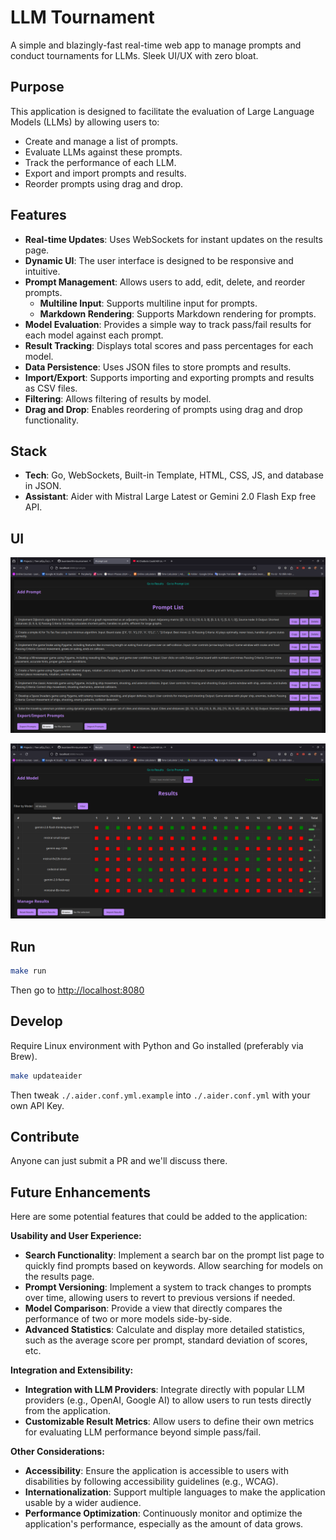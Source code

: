 # LLM Tournament

A simple and blazingly-fast real-time web app to manage prompts and conduct tournaments for LLMs. Sleek UI/UX with zero bloat.

## Purpose

This application is designed to facilitate the evaluation of Large Language Models (LLMs) by allowing users to:

- Create and manage a list of prompts.
- Evaluate LLMs against these prompts.
- Track the performance of each LLM.
- Export and import prompts and results.
- Reorder prompts using drag and drop.

## Features

- **Real-time Updates**: Uses WebSockets for instant updates on the results page.
- **Dynamic UI**: The user interface is designed to be responsive and intuitive.
- **Prompt Management**: Allows users to add, edit, delete, and reorder prompts.
  - **Multiline Input**: Supports multiline input for prompts.
  - **Markdown Rendering**: Supports Markdown rendering for prompts.
- **Model Evaluation**: Provides a simple way to track pass/fail results for each model against each prompt.
- **Result Tracking**: Displays total scores and pass percentages for each model.
- **Data Persistence**: Uses JSON files to store prompts and results.
- **Import/Export**: Supports importing and exporting prompts and results as CSV files.
- **Filtering**: Allows filtering of results by model.
- **Drag and Drop**: Enables reordering of prompts using drag and drop functionality.

## Stack

- **Tech**: Go, WebSockets, Built-in Template, HTML, CSS, JS, and database in JSON.
- **Assistant**: Aider with Mistral Large Latest or Gemini 2.0 Flash Exp free API.

## UI

![prompt-manager-page](./assets/ui-prompt-manager.png)

![result-page](./assets/ui-result-page.png)

## Run

```bash
make run
```

Then go to <http://localhost:8080>

## Develop

Require Linux environment with Python and Go installed (preferably via Brew).

```bash
make updateaider
```

Then tweak `./.aider.conf.yml.example` into `./.aider.conf.yml` with your own API Key.

## Contribute

Anyone can just submit a PR and we'll discuss there.

## Future Enhancements

Here are some potential features that could be added to the application:

**Usability and User Experience:**

- **Search Functionality**: Implement a search bar on the prompt list page to quickly find prompts based on keywords. Allow searching for models on the results page.
- **Prompt Versioning**: Implement a system to track changes to prompts over time, allowing users to revert to previous versions if needed.
- **Model Comparison**: Provide a view that directly compares the performance of two or more models side-by-side.
- **Advanced Statistics**: Calculate and display more detailed statistics, such as the average score per prompt, standard deviation of scores, etc.

**Integration and Extensibility:**

- **Integration with LLM Providers**: Integrate directly with popular LLM providers (e.g., OpenAI, Google AI) to allow users to run tests directly from the application.
- **Customizable Result Metrics**: Allow users to define their own metrics for evaluating LLM performance beyond simple pass/fail.

**Other Considerations:**

- **Accessibility**: Ensure the application is accessible to users with disabilities by following accessibility guidelines (e.g., WCAG).
- **Internationalization**: Support multiple languages to make the application usable by a wider audience.
- **Performance Optimization**: Continuously monitor and optimize the application's performance, especially as the amount of data grows.

